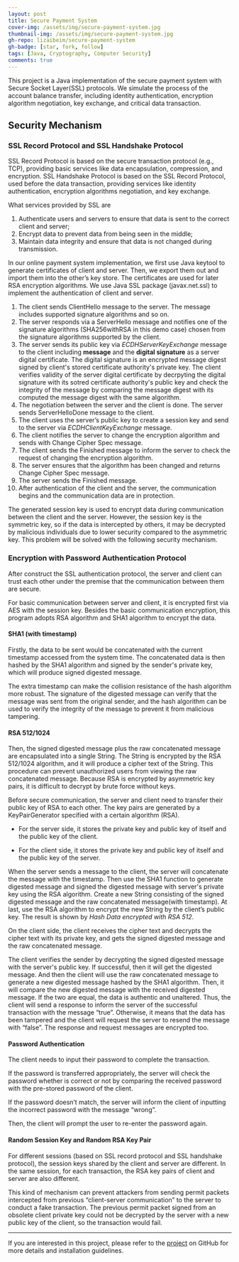 ```yaml
---
layout: post
title: Secure Payment System
cover-img: /assets/img/secure-payment-system.jpg
thumbnail-img: /assets/img/secure-payment-system.jpg
gh-repo: lizaibeim/secure-payment-system
gh-badge: [star, fork, follow]
tags: [Java, Cryptography, Computer Security]
comments: true
---
```


This project is a Java implementation of the secure payment system with Secure Socket Layer(SSL) protocols. We simulate the process of the account balance transfer, including identity authentication, encryption algorithm negotiation, key exchange, and critical data transaction.

## Security Mechanism
### SSL Record Protocol and SSL Handshake Protocol
SSL Record Protocol is based on the secure transaction protocol (e.g., TCP), providing basic services like data encapsulation, compression, and encryption. SSL Handshake Protocol is based on the SSL Record Protocol, used before the data transaction, providing services like identity authentication, encryption algorithms negotiation, and key exchange.

  What services provided by SSL are 
  1.	Authenticate users and servers to ensure that data is sent to the correct client and server;
  2.	Encrypt data to prevent data from being seen in the middle;
  3.	Maintain data integrity and ensure that data is not changed during transmission.

In our online payment system implementation, we first use Java keytool to generate certificates of client and server. Then, we export them out and import them into the other’s key store. The certificates are used for later RSA encryption algorithms. We use Java SSL package (javax.net.ssl) to implement the authentication of client and server.

  1.	The client sends ClientHello message to the server. The message includes supported signature algorithms and so on.  
  2.	The server responds via a ServerHello message and notifies one of the signature algorithms (SHA256withRSA in this demo case) chosen from the signature algorithms supported by the client.  
  3.	The server sends its public key via *ECDHServerKeyExchange* message to the client including **message** and the **digital signature** as a server digital certificate. The digital signature is an encrypted message digest signed by client's stored certificate authority's private key. The client verifies validity of the server digital certificate by decrpyting the digital signature with its sotred certificate authority's public key and check the integrity of the message by comparing the message digest with its computed the message digest with the same algorithm.  
  4.	The negotiation between the server and the client is done. The server sends ServerHelloDone message to the client.  
  5.	The client uses the server’s public key to create a session key and send to the server via *ECDHClientKeyExchange* message.  
  6.	The client notifies the server to change the encryption algorithm and sends with Change Cipher Spec message.  
  7.	The client sends the Finished message to inform the server to check the request of changing the encryption algorithm.  
  8.	The server ensures that the algorithm has been changed and returns Change Cipher Spec message.  
  9.	The server sends the Finished message.  
  10.	After authentication of the client and the server, the communication begins and the communication data are in protection.

The generated session key is used to encrypt data during communication between the client and the server. However, the session key is the symmetric key, so if the data is intercepted by others, it may be decrypted by malicious individuals due to lower security compared to the asymmetric key.  This problem will be solved with the following security mechanism.

###	Encryption with Password Authentication Protocol
After construct the SSL authentication protocol, the server and client can trust each other under the premise that the communication between them are secure.

For basic communication between server and client, it is encrypted first via AES with the session key. Besides the basic communication encryption, this program adopts RSA algorithm and SHA1 algorithm to encrypt the data.

#### SHA1 (with timestamp)
Firstly, the data to be sent would be concatenated with the current timestamp accessed from the system time. The concatenated data is then hashed by the SHA1 algorithm and signed by the sender's private key, which will produce signed digested message.

The extra timestamp can make the collision resistance of the hash algorithm more robust. The signature of the digested message can verify that the message was sent from the original sender, and the hash algorithm can be used to verify the integrity of the message to prevent it from malicious tampering.

#### RSA 512/1024
Then, the signed digested message plus the raw concatenated message are encapsulated into a single String. The String is encrypted by the RSA 512/1024 algorithm, and it will produce a cipher text of the String. This procedure can prevent unauthorized users from viewing the raw concatenated message. Because RSA is encrypted by asymmetric key pairs, it is difficult to decrypt by brute force without keys.

Before secure communication, the server and client need to transfer their public key of RSA to each other. The key pairs are generated by a KeyPairGenerator specified with a certain algorithm (RSA).

+ For the server side, it stores the private key and public key of itself and the public key of the client.

+ For the client side, it stores the private key and public key of itself and the public key of the server.  

When the server sends a message to the client, the server will concatenate the message with the timestamp. Then use the SHA1 function to generate digested message and signed the digested message with server's private key using the RSA algorithm. Create a new String consisting of the signed digested message and the raw concatenated message(with timestamp). At last, use the RSA algorithm to encrypt the new String by the client’s public key. The result is shown by *Hash Data encrypted with RSA 512*.

On the client side, the client receives the cipher text and decrypts the cipher text with its private key, and gets the signed digested message and the raw concatenated message.

The client verifies the sender by decrypting the signed digested message with the server's public key. If successful, then it will get the digested message. And then the client will use the raw concatenated message to generate a new digested message hashed by the SHA1 algorithm. Then, it will compare the new digested message with the received digested message. If the two are equal, the data is authentic and unaltered. Thus, the client will send a response to inform the server of the successful transaction with the message “true”. Otherwise, it means that the data has been tampered and the client will request the server to resend the message with “false”. The response and request messages are encrypted too.

#### Password Authentication
The client needs to input their password to complete the transaction.

If the password is transferred appropriately, the server will check the password whether is correct or not by comparing the received password with the pre-stored password of the client.

If the password doesn’t match, the server will inform the client of inputting the incorrect password with the message “wrong”.

Then, the client will prompt the user to re-enter the password again.

#### Random Session Key and Random RSA Key Pair
For different sessions (based on SSL record protocol and SSL handshake protocol), the session keys shared by the client and server are different. In the same session, for each transaction, the RSA key pairs of client and server are also different.

This kind of mechanism can prevent attackers from sending permit packets intercepted from previous “client-server communication” to the server to conduct a fake transaction. The previous permit packet signed from an obsolete client private key could not be decrypted by the server with a new public key of the client, so the transaction would fail.

---
If you are interested in this project, please refer to the [project](https://github.com/lizaibeim/secure-payment-system) on GitHub for more details and installation guidelines.
